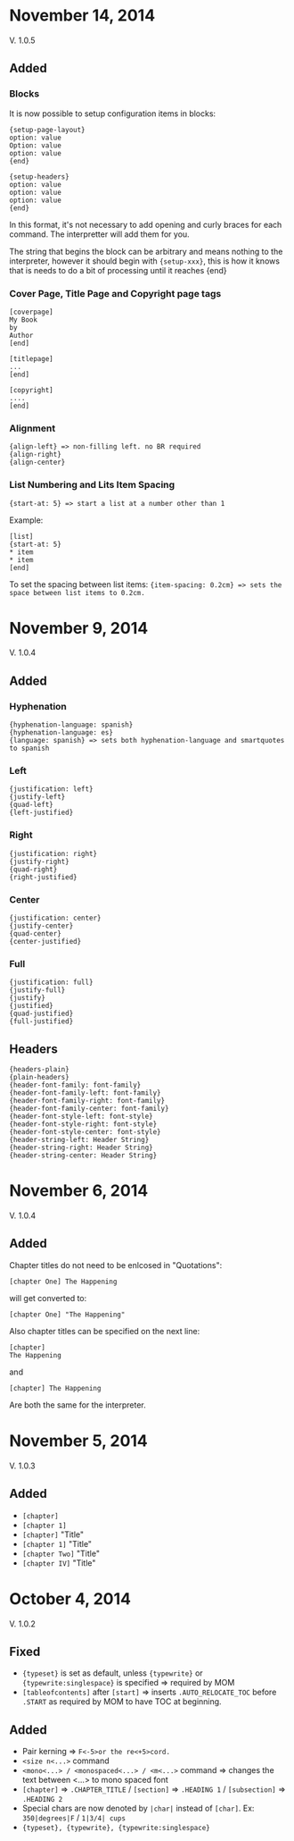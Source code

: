 # November 14, 2014
V. 1.0.5
## Added
### Blocks
It is now possible to setup configuration items in blocks:
```
{setup-page-layout}
option: value
Option: value
option: value
{end}

{setup-headers}
option: value
option: value
option: value
{end}
```
In this format, it's not necessary to add opening and curly braces for each command. The interpretter will add them for you. 

The string that begins the block can be arbitrary and means nothing to the interpreter, however it should begin with `{setup-xxx}`, this is how it knows that is needs to do a bit of processing until it reaches {end}
### Cover Page, Title Page and Copyright page tags
```
[coverpage]
My Book
by
Author
[end]

[titlepage]
...
[end]

[copyright]
....
[end]
```
### Alignment
```
{align-left} => non-filling left. no BR required
{align-right}
{align-center}
```

### List Numbering and Lits Item Spacing
`{start-at: 5} => start a list at a number other than 1`

Example:
```
[list]
{start-at: 5}
* item
* item
[end]
````
To set the spacing between list items:
`{item-spacing: 0.2cm} => sets the space between list items to 0.2cm.`

# November 9, 2014
V. 1.0.4
## Added 
### Hyphenation
```
{hyphenation-language: spanish}
{hyphenation-language: es}
{language: spanish} => sets both hyphenation-language and smartquotes to spanish
```
### Left
```
{justification: left}
{justify-left}
{quad-left}
{left-justified}
```
### Right	
```
{justification: right}
{justify-right}
{quad-right}
{right-justified}
```
### Center	
```
{justification: center}
{justify-center}
{quad-center}
{center-justified}
```
### Full	
```
{justification: full}
{justify-full}
{justify}
{justified}
{quad-justified}
{full-justified}
```
## Headers
```
{headers-plain}
{plain-headers}
{header-font-family: font-family}
{header-font-family-left: font-family}
{header-font-family-right: font-family}
{header-font-family-center: font-family}
{header-font-style-left: font-style}
{header-font-style-right: font-style}
{header-font-style-center: font-style}
{header-string-left: Header String}
{header-string-right: Header String}
{header-string-center: Header String}
```
# November 6, 2014
V. 1.0.4
## Added 
Chapter titles do not need to be enlcosed in "Quotations":

`[chapter One] The Happening`

will get converted to:

`[chapter One] "The Happening"`

Also chapter titles can be specified on the next line:
```
[chapter]
The Happening
```
and 

`[chapter] The Happening`

Are both the same for the interpreter.

# November 5, 2014
V. 1.0.3
## Added 
- `[chapter]`
- `[chapter 1]`
- `[chapter]` "Title"
- `[chapter 1]` "Title"
- `[chapter Two]` "Title"
- `[chapter IV]` "Title"

# October 4, 2014
V. 1.0.2
## Fixed
- `{typeset}` is set as default, unless `{typewrite}` or `{typewrite:singlespace}` is specified => required by MOM
- `[tableofcontents]` after `[start]` => inserts `.AUTO_RELOCATE_TOC` before `.START` as required by MOM to have TOC at beginning.

## Added
- Pair kerning => `F<-5>or the re<+5>cord.`
- `<size n<...>` command
- `<mono<...> / <monospaced<...> / <m<...>` command => changes the text between <...> to mono spaced font
- `[chapter]` => `.CHAPTER_TITLE` / `[section]` => `.HEADING 1` / `[subsection]` => `.HEADING 2`
- Special chars are now denoted by `|char|` instead of `[char]`.  Ex: `350|degrees|F`   /  `1|3/4| cups`
- `{typeset}, {typewrite}, {typewrite:singlespace}`
